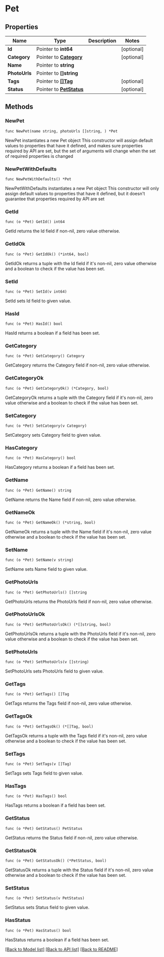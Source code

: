 # Pet

## Properties

Name | Type | Description | Notes
------------ | ------------- | ------------- | -------------
**Id** | Pointer to **int64** |  | [optional] 
**Category** | Pointer to [**Category**](Category.md) |  | [optional] 
**Name** | Pointer to **string** |  | 
**PhotoUrls** | Pointer to **[]string** |  | 
**Tags** | Pointer to [**[]Tag**](Tag.md) |  | [optional] 
**Status** | Pointer to [**PetStatus**](PetStatus.md) |  | [optional] 

## Methods

### NewPet

`func NewPet(name string, photoUrls []string, ) *Pet`

NewPet instantiates a new Pet object
This constructor will assign default values to properties that have it defined,
and makes sure properties required by API are set, but the set of arguments
will change when the set of required properties is changed

### NewPetWithDefaults

`func NewPetWithDefaults() *Pet`

NewPetWithDefaults instantiates a new Pet object
This constructor will only assign default values to properties that have it defined,
but it doesn't guarantee that properties required by API are set

### GetId

`func (o *Pet) GetId() int64`

GetId returns the Id field if non-nil, zero value otherwise.

### GetIdOk

`func (o *Pet) GetIdOk() (*int64, bool)`

GetIdOk returns a tuple with the Id field if it's non-nil, zero value otherwise
and a boolean to check if the value has been set.

### SetId

`func (o *Pet) SetId(v int64)`

SetId sets Id field to given value.

### HasId

`func (o *Pet) HasId() bool`

HasId returns a boolean if a field has been set.

### GetCategory

`func (o *Pet) GetCategory() Category`

GetCategory returns the Category field if non-nil, zero value otherwise.

### GetCategoryOk

`func (o *Pet) GetCategoryOk() (*Category, bool)`

GetCategoryOk returns a tuple with the Category field if it's non-nil, zero value otherwise
and a boolean to check if the value has been set.

### SetCategory

`func (o *Pet) SetCategory(v Category)`

SetCategory sets Category field to given value.

### HasCategory

`func (o *Pet) HasCategory() bool`

HasCategory returns a boolean if a field has been set.

### GetName

`func (o *Pet) GetName() string`

GetName returns the Name field if non-nil, zero value otherwise.

### GetNameOk

`func (o *Pet) GetNameOk() (*string, bool)`

GetNameOk returns a tuple with the Name field if it's non-nil, zero value otherwise
and a boolean to check if the value has been set.

### SetName

`func (o *Pet) SetName(v string)`

SetName sets Name field to given value.


### GetPhotoUrls

`func (o *Pet) GetPhotoUrls() []string`

GetPhotoUrls returns the PhotoUrls field if non-nil, zero value otherwise.

### GetPhotoUrlsOk

`func (o *Pet) GetPhotoUrlsOk() (*[]string, bool)`

GetPhotoUrlsOk returns a tuple with the PhotoUrls field if it's non-nil, zero value otherwise
and a boolean to check if the value has been set.

### SetPhotoUrls

`func (o *Pet) SetPhotoUrls(v []string)`

SetPhotoUrls sets PhotoUrls field to given value.


### GetTags

`func (o *Pet) GetTags() []Tag`

GetTags returns the Tags field if non-nil, zero value otherwise.

### GetTagsOk

`func (o *Pet) GetTagsOk() (*[]Tag, bool)`

GetTagsOk returns a tuple with the Tags field if it's non-nil, zero value otherwise
and a boolean to check if the value has been set.

### SetTags

`func (o *Pet) SetTags(v []Tag)`

SetTags sets Tags field to given value.

### HasTags

`func (o *Pet) HasTags() bool`

HasTags returns a boolean if a field has been set.

### GetStatus

`func (o *Pet) GetStatus() PetStatus`

GetStatus returns the Status field if non-nil, zero value otherwise.

### GetStatusOk

`func (o *Pet) GetStatusOk() (*PetStatus, bool)`

GetStatusOk returns a tuple with the Status field if it's non-nil, zero value otherwise
and a boolean to check if the value has been set.

### SetStatus

`func (o *Pet) SetStatus(v PetStatus)`

SetStatus sets Status field to given value.

### HasStatus

`func (o *Pet) HasStatus() bool`

HasStatus returns a boolean if a field has been set.


[[Back to Model list]](../README.md#documentation-for-models) [[Back to API list]](../README.md#documentation-for-api-endpoints) [[Back to README]](../README.md)


